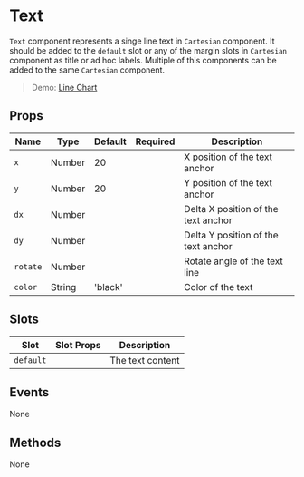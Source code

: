 # Text

`Text` component represents a singe line text in `Cartesian` component. It should be added to the `default` slot or any of the margin slots in `Cartesian` component as title or ad hoc labels. Multiple of this components can be added to the same `Cartesian` component.

> Demo: [Line Chart](#/gallery/line-chart)

## Props

Name             | Type       | Default      | Required | Description
---------------- | ---------- | ------------ | -------- | -----------------------
`x`              | Number     | 20           |          | X position of the text anchor
`y`              | Number     | 20           |          | Y position of the text anchor
`dx`             | Number     |              |          | Delta X position of the text anchor
`dy`             | Number     |              |          | Delta Y position of the text anchor
`rotate`         | Number     |              |          | Rotate angle of the text line
`color`          | String     | 'black'      |          | Color of the text


## Slots

Slot             | Slot Props       | Description
---------------- | ---------------- | -----------------------
`default`        |                  | The text content


## Events

None

## Methods

None